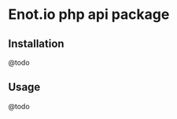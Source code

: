 Enot.io php api package
========================

Installation
--------------
@todo

Usage
------
@todo